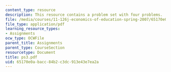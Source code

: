 ```yaml
---
content_type: resource
description: This resource contains a problem set with four problems.
file: /media/courses/11-126j-economics-of-education-spring-2007/65170e0abacc84b2c3dc913e43e7ea2a_ps3.pdf
file_type: application/pdf
learning_resource_types:
- Assignments
ocw_type: OCWFile
parent_title: Assignments
parent_type: CourseSection
resourcetype: Document
title: ps3.pdf
uid: 65170e0a-bacc-84b2-c3dc-913e43e7ea2a
---
```

